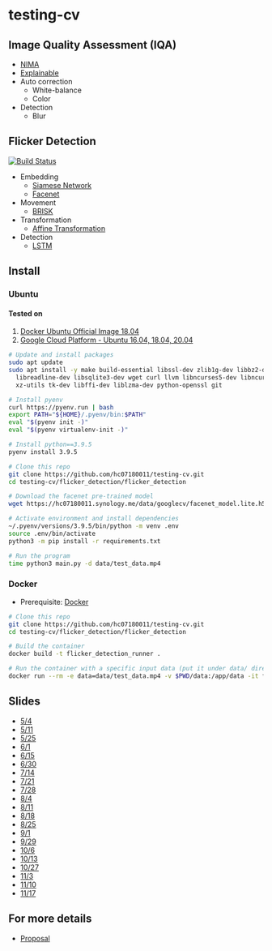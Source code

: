 # testing-cv

## Image Quality Assessment (IQA)

* [NIMA](https://github.com/idealo/image-quality-assessment)
* [Explainable](https://github.com/marcotcr/lime)
* Auto correction
  * White-balance
  * Color
* Detection
  * Blur

## Flicker Detection

[![Build Status](https://app.travis-ci.com/hc07180011/testing-cv.svg?branch=main)](https://app.travis-ci.com/hc07180011/testing-cv)

* Embedding
  * [Siamese Network](https://keras.io/examples/vision/siamese_network/)
  * [Facenet](https://www.cv-foundation.org/openaccess/content_cvpr_2015/app/1A_089.pdf)
* Movement
  * [BRISK](http://margaritachli.com/papers/ICCV2011paper.pdf)
* Transformation
  * [Affine Transformation](https://en.wikipedia.org/wiki/Affine_transformation)
* Detection
  * [LSTM](https://www.tensorflow.org/api_docs/python/tf/keras/layers/LSTM)

## Install

### Ubuntu

#### Tested on

1. [Docker Ubuntu Official Image 18.04](https://hub.docker.com/_/ubuntu/)
2. [Google Cloud Platform - Ubuntu 16.04, 18.04, 20.04](https://cloud.google.com/)

```bash
# Update and install packages
sudo apt update
sudo apt install -y make build-essential libssl-dev zlib1g-dev libbz2-dev \
  libreadline-dev libsqlite3-dev wget curl llvm libncurses5-dev libncursesw5-dev \
  xz-utils tk-dev libffi-dev liblzma-dev python-openssl git

# Install pyenv
curl https://pyenv.run | bash
export PATH="${HOME}/.pyenv/bin:$PATH"
eval "$(pyenv init -)"
eval "$(pyenv virtualenv-init -)"

# Install python==3.9.5
pyenv install 3.9.5

# Clone this repo
git clone https://github.com/hc07180011/testing-cv.git
cd testing-cv/flicker_detection/flicker_detection

# Download the facenet pre-trained model
wget https://hc07180011.synology.me/data/googlecv/facenet_model.lite.h5 -O preprocessing/embedding/models/facenet_model.lite.h5

# Activate environment and install dependencies
~/.pyenv/versions/3.9.5/bin/python -m venv .env
source .env/bin/activate
python3 -m pip install -r requirements.txt

# Run the program
time python3 main.py -d data/test_data.mp4 
```

### Docker

* Prerequisite: [Docker](https://www.docker.com/)

```bash
# Clone this repo
git clone https://github.com/hc07180011/testing-cv.git
cd testing-cv/flicker_detection/flicker_detection

# Build the container
docker build -t flicker_detection_runner .

# Run the container with a specific input data (put it under data/ directory)
docker run --rm -e data=data/test_data.mp4 -v $PWD/data:/app/data -it flicker_detection_runner
```

## Slides

* [5/4](https://drive.google.com/file/d/1um59arpNZVOS2UmyMSxypDCklbBbKlBi)
* [5/11](https://drive.google.com/file/d/1gEhwh-pY5t-7Ix1nneKWAur47nagUbfy)
* [5/25](https://drive.google.com/file/d/1wh3mGCUHGBR11b5FHrI4YgFZRLMF2ipw)
* [6/1](https://drive.google.com/file/d/1IGPqMAVWqndF0k2e7aXXP-gOXZTWnGjs)
* [6/15](https://drive.google.com/file/d/1y7P_qGNkOVq9wSbiZdiTu8i5b3kdqOog)
* [6/30](https://drive.google.com/file/d/1oXYgYuQcl1E5JUEygJE_t0urHzT1oX55)
* [7/14](https://drive.google.com/file/d/1B_2AIrGZRO07QqMKo3mYzosTIg-A8zgO)
* [7/21](https://drive.google.com/file/d/1a5uiGk7ElbPZHjLxChIcnS1g-iaGe3VV)
* [7/28](https://drive.google.com/file/d/1BXtmFVxO2bWC3oga_7Vbzf_-jwawpzY-)
* [8/4](https://drive.google.com/file/d/14fz6tNubJawxpn6vnBE-WVBHDnlda544)
* [8/11](https://drive.google.com/file/d/1S4hoHK0-3oV1aeijbZ2ICQPIQILVjLPV)
* [8/18](https://drive.google.com/file/d/1vFAdzpc0CTnlqOq4ucu6RE7N_CGKMSY5)
* [8/25](https://drive.google.com/file/d/1LUJFLgKNUu_0yiEAaOTkhpT7DQNlPIWC)
* [9/1](https://drive.google.com/file/d/1DcU3XVbmaR31BtqAaqMTwI9pR1-u0ykm)
* [9/29](https://drive.google.com/file/d/1BJClB6p_dfQWjI_WQFxyuL7LTKVbR8Oj)
* [10/6](https://drive.google.com/file/d/1kma_4n1uy5_-fOrhFYBzGI5tW8A0xmkq)
* [10/13](https://drive.google.com/file/d/1snQrZhz0LZrvv4-JnOBl5HnHNEVNXWze)
* [10/27](https://drive.google.com/file/d/1BbC2ZIP-f33-nByzd58ykvzi4ET_KiAB)
* [11/3](https://drive.google.com/file/d/1_1fQ88pBOlwWrYSBPC9z50hSR0OT_DfA)
* [11/10](https://drive.google.com/file/d/1rplX4srAGs8120OoXicK2YRMwGa_dbPe)
* [11/17](https://drive.google.com/file/d/1TnV8HJ9F0ddmORsl_K41HVM-kG9JVSUW)

## For more details

* [Proposal](https://docs.google.com/document/d/1vhABHWuuDh31VZ_OTp5DGJH15cjqedEOAQsllqd5iGc)
